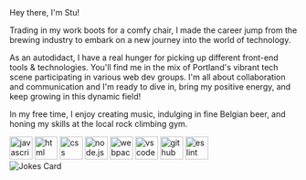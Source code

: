 <html>
Hey there, I'm Stu! 

Trading in my work boots for a comfy chair, I made the career jump from the brewing industry to embark on a new journey into the world of technology.

As an autodidact, I have a real hunger for picking up different front-end tools & technologies. You'll find me in the mix of Portland's vibrant tech scene participating in various web dev groups. I'm all about collaboration and communication and I'm ready to dive in, bring my positive energy, and keep growing in this dynamic field! 

In my free time, I enjoy creating music, indulging in fine Belgian beer, and honing my skills at the local rock climbing gym.

<div>
            <img src="https://cdn.jsdelivr.net/gh/devicons/devicon/icons/javascript/javascript-original.svg" alt="javascript" width="40px" height="40px"/>
            <img src="https://cdn.jsdelivr.net/gh/devicons/devicon/icons/html5/html5-original-wordmark.svg" alt="html" width="40px" height="40px"/>
            <img src="https://cdn.jsdelivr.net/gh/devicons/devicon/icons/css3/css3-original-wordmark.svg" alt="css" width="40px" height="40px"/>
            <img src="https://cdn.jsdelivr.net/gh/devicons/devicon/icons/nodejs/nodejs-original.svg" alt="node.js" width="40px" height="40px"/>
            <img src="https://cdn.jsdelivr.net/gh/devicons/devicon/icons/webpack/webpack-original.svg" alt="webpack" width="40px" height="40px"/>
            <img src="https://cdn.jsdelivr.net/gh/devicons/devicon/icons/vscode/vscode-original.svg" alt="vs code" width="40px" height="40px"/>
            <img src="https://cdn.jsdelivr.net/gh/devicons/devicon/icons/github/github-original.svg" alt="github" width="40px" height="40px"/>
            <img src="https://cdn.jsdelivr.net/gh/devicons/devicon/icons/eslint/eslint-original.svg" alt="es lint" width="40px" height="40px"/>
</div>     

<img src="https://readme-jokes.vercel.app/api?theme=tokyonight&hideBorder" alt="Jokes Card" />
</html>
